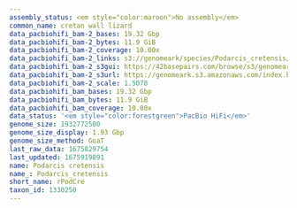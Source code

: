 ```yaml
---
assembly_status: <em style="color:maroon">No assembly</em>
common_name: cretan wall lizard
data_pacbiohifi_bam-2_bases: 19.32 Gbp
data_pacbiohifi_bam-2_bytes: 11.9 GiB
data_pacbiohifi_bam-2_coverage: 10.00x
data_pacbiohifi_bam-2_links: s3://genomeark/species/Podarcis_cretensis/rPodCre2/genomic_data/pacbio_hifi/<br>
data_pacbiohifi_bam-2_s3gui: https://42basepairs.com/browse/s3/genomeark/species/Podarcis_cretensis/rPodCre2/genomic_data/pacbio_hifi/
data_pacbiohifi_bam-2_s3url: https://genomeark.s3.amazonaws.com/index.html?prefix=species/Podarcis_cretensis/rPodCre2/genomic_data/pacbio_hifi/
data_pacbiohifi_bam-2_scale: 1.5078
data_pacbiohifi_bam_bases: 19.32 Gbp
data_pacbiohifi_bam_bytes: 11.9 GiB
data_pacbiohifi_bam_coverage: 10.00x
data_status: '<em style="color:forestgreen">PacBio HiFi</em>'
genome_size: 1932772500
genome_size_display: 1.93 Gbp
genome_size_method: GoaT
last_raw_data: 1675829754
last_updated: 1675919891
name: Podarcis cretensis
name_: Podarcis_cretensis
short_name: rPodCre
taxon_id: 1330250
---
```

